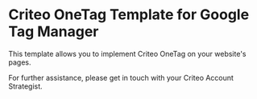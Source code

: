 # Criteo OneTag Template for Google Tag Manager

This template allows you to implement Criteo OneTag on your website's pages.

For further assistance, please get in touch with your Criteo Account Strategist.
